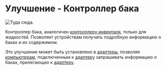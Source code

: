 # Улучшение - Контроллер бака

![Туда сюда.](oredict:oc:tankControllerUpgrade)

Контроллер бака, аналогичен [контроллеру инвентаря](inventoryControllerUpgrade.md), только для жидкостей. Позволяет устройствам получать подробную информацию о баках и их содержимом.

Это улучшение может быть установлено в [адаптеры](../block/adapter.md), позволяя [компьютерам](../general/computer.md), подключенным к [адаптеру](../block/adapter.md) запрашивать информацию о баках, прилегающих к [адаптеру](../block/adapter.md).

